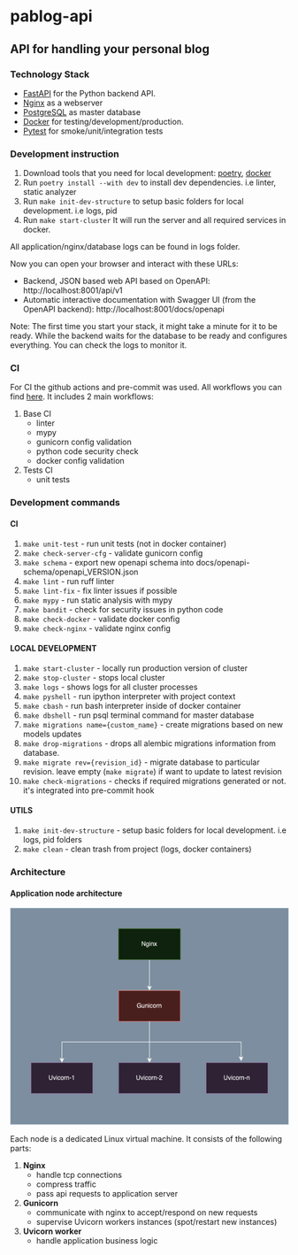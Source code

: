 # pablog-api

## API for handling your personal blog

### Technology Stack
* [FastAPI](https://fastapi.tiangolo.com/) for the Python backend API.
* [Nginx](https://nginx.org/) as a webserver
* [PostgreSQL](https://www.postgresql.org/) as master database
* [Docker](https://www.docker.com/) for testing/development/production.
* [Pytest](https://docs.pytest.org/en/8.2.x/) for smoke/unit/integration tests

### Development instruction

1) Download tools that you need for local development: [poetry](https://python-poetry.org/), [docker](https://www.docker.com/)
2) Run ```poetry install --with dev``` to install dev dependencies. i.e linter, static analyzer
3) Run ```make init-dev-structure``` to setup basic folders for local development. i.e logs, pid
4) Run ```make start-cluster``` It will run the server and all required services in docker.

All application/nginx/database logs can be found in logs folder.

Now you can open your browser and interact with these URLs:
* Backend, JSON based web API based on OpenAPI: http://localhost:8001/api/v1
* Automatic interactive documentation with Swagger UI (from the OpenAPI backend): http://localhost:8001/docs/openapi

Note: The first time you start your stack, it might take a minute for it to be ready. While the backend waits for the database to be ready and configures everything. You can check the logs to monitor it.

### CI

For CI the github actions and pre-commit was used. All workflows you can find [here](https://github.com/paveleroshkinweb/pablog-api/tree/main/.github/workflows).
It includes 2 main workflows:
1) Base CI 
   * linter
   * mypy
   * gunicorn config validation
   * python code security check
   * docker config validation
2) Tests CI
   * unit tests


### Development commands
#### CI
1) ```make unit-test``` - run unit tests (not in docker container)
2) ```make check-server-cfg``` - validate gunicorn config
3) ```make schema``` - export new openapi schema into docs/openapi-schema/openapi_VERSION.json
4) ```make lint``` - run ruff linter
5) ```make lint-fix``` - fix linter issues if possible
6) ```make mypy``` - run static analysis with mypy
7) ```make bandit``` - check for security issues in python code
8) ```make check-docker``` - validate docker config
9) ```make check-nginx``` - validate nginx config

#### LOCAL DEVELOPMENT
1) ```make start-cluster``` - locally run production version of cluster
2) ```make stop-cluster``` - stops local cluster
3) ```make logs``` - shows logs for all cluster processes
4) ```make pyshell``` - run ipython interpreter with project context
5) ```make cbash``` - run bash interpreter inside of docker container
6) ```make dbshell``` - run psql terminal command for master database
7) ```make migrations name={custom_name}``` - create migrations based on new models updates
8) ```make drop-migrations``` - drops all alembic migrations information from database.
9) ```make migrate rev={revision_id}``` - migrate database to particular revision. leave empty (```make migrate```) if want to update to latest revision
10) ```make check-migrations``` - checks if required migrations generated or not. it's integrated into pre-commit hook

#### UTILS
1) ```make init-dev-structure``` - setup basic folders for local development. i.e logs, pid folders
2) ```make clean``` - clean trash from project (logs, docker containers)


### Architecture

#### Application node architecture

![Node structure img](https://github.com/paveleroshkinweb/pablog-api/blob/main/docs/architecture/img/node.drawio.png)

Each node is a dedicated Linux virtual machine. It consists of the following parts:
1) **Nginx**
   * handle tcp connections
   * compress traffic
   * pass api requests to application server
2) **Gunicorn**
   * communicate with nginx to accept/respond on new requests
   * supervise Uvicorn workers instances (spot/restart new instances)
3) **Uvicorn worker**
   * handle application business logic
